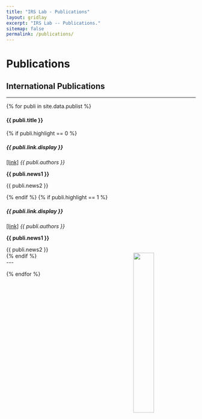 ```yaml
---
title: "IRS Lab - Publications"
layout: gridlay
excerpt: "IRS Lab -- Publications."
sitemap: false
permalink: /publications/
---
```



# Publications

<!-- ## Group highlights

**At the end of this page, you can find the [full list of publications and patents](#full-list-of-publications). All papers are also available on [arXiv](https://arxiv.org/search/?searchtype=author&query=Allan%2C+M+P).**

{% assign number_printed = 0 %}
{% for publi in site.data.publist %}

{% assign even_odd = number_printed | modulo: 2 %}
{% if publi.highlight == 1 %}

{% if even_odd == 0 %}
<div class="row">
{% endif %}

<div class="col-sm-6 clearfix">
 <div class="well">
  <pubtit>{{ publi.title }}</pubtit>
  <img src="{{ site.url }}{{ site.baseurl }}/images/pubpic/{{ publi.image }}" class="img-responsive" width="33%" style="float: left" />
  <p>{{ publi.description }}</p>
  <p><em>{{ publi.authors }}</em></p>
  <p><strong><a href="{{ publi.link.url }}">{{ publi.link.display }}</a></strong></p>
  <p class="text-danger"><strong> {{ publi.news1 }}</strong></p>
  <p> {{ publi.news2 }}</p>
 </div>
</div>

{% assign number_printed = number_printed | plus: 1 %}

{% if even_odd == 1 %}
</div>
{% endif %}

{% endif %}
{% endfor %}

{% assign even_odd = number_printed | modulo: 2 %}
{% if even_odd == 1 %}
</div>
{% endif %}

<p> &nbsp; </p> -->


<!-- ## Patents
<em>Milan P Allan, S Gröblacher, RA Norte, M Leeuwenhoek</em><br />Novel atomic force microscopy probes with phononic crystals<br /> PCT/NL20-20/050797 (2020)

<em>Milan P Allan</em><br /> Methods of manufacturing superconductor and phononic elements <br /> <a href="https://patents.google.com/patent/US10439125B2/en?inventor=Milan+ALLAN&oq=inventor:(Milan+ALLAN)">US10439125B2 (2016)</a> -->

## International Publications
---
{% for publi in site.data.publist %}

<div class="row">
  <div class="row">
  <h4>{{ publi.title }}</h4>
  </div>
  {% if publi.highlight == 0 %}
  <div class="col-sm-12 clearfix">
  <h5>{{ publi.link.display }}</h5><a href="{{ publi.link.url }}">[link]</a>
  <em>{{ publi.authors }} </em><br>
  <p class="text-danger"><strong> {{ publi.news1 }}</strong></p>
  <p> {{ publi.news2 }}</p>
  </div>
  {% endif %}
  {% if publi.highlight == 1 %}
  <div class="col-sm-8 clearfix">
  <h5>{{ publi.link.display }}</h5><a href="{{ publi.link.url }}">[link]</a>
  <em>{{ publi.authors }} </em><br>
  <p class="text-danger"><strong> {{ publi.news1 }}</strong></p>
  {{ publi.news2 }}
  </div>
  <div class="col-sm-4 clearfix">
  <img src="{{ site.url }}{{ site.baseurl }}/images/pubpic/{{ publi.image }}" class="img-responsive" height="33%" style="float: right" />
  </div>
  {% endif %}
</div>
---

{% endfor %}
